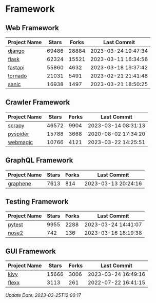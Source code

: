 # Framework

## Web Framework
| Project Name | Stars | Forks | Last Commit |
| ------------ | ----- | ----- | ----------- |
| [django](https://github.com/django/django) | 69486 | 28884 | 2023-03-24 19:47:34 |
| [flask](https://github.com/pallets/flask) | 62324 | 15521 | 2023-03-11 16:34:56 |
| [fastapi](https://github.com/tiangolo/fastapi) | 55860 | 4632 | 2023-03-18 19:37:42 |
| [tornado](https://github.com/tornadoweb/tornado) | 21031 | 5491 | 2023-02-21 21:41:48 |
| [sanic](https://github.com/sanic-org/sanic) | 16938 | 1497 | 2023-03-21 18:50:25 |

## Crawler Framework
| Project Name | Stars | Forks | Last Commit |
| ------------ | ----- | ----- | ----------- |
| [scrapy](https://github.com/scrapy/scrapy) | 46572 | 9904 | 2023-03-14 08:31:13 |
| [pyspider](https://github.com/binux/pyspider) | 15788 | 3668 | 2020-08-02 17:34:20 |
| [webmagic](https://github.com/code4craft/webmagic) | 10766 | 4121 | 2023-03-22 14:25:51 |

## GraphQL Framework
| Project Name | Stars | Forks | Last Commit |
| ------------ | ----- | ----- | ----------- |
| [graphene](https://github.com/graphql-python/graphene) | 7613 | 814 | 2023-03-13 20:24:16 |

## Testing Framework
| Project Name | Stars | Forks | Last Commit |
| ------------ | ----- | ----- | ----------- |
| [pytest](https://github.com/pytest-dev/pytest) | 9955 | 2288 | 2023-03-24 14:41:07 |
| [nose2](https://github.com/nose-devs/nose2) | 742 | 136 | 2023-03-16 18:19:38 |

## GUI Framework
| Project Name | Stars | Forks | Last Commit |
| ------------ | ----- | ----- | ----------- |
| [kivy](https://github.com/kivy/kivy) | 15666 | 3006 | 2023-03-24 16:49:16 |
| [flexx](https://github.com/flexxui/flexx) | 3113 | 261 | 2022-07-22 16:41:15 |

*Update Date: 2023-03-25T12:00:17*